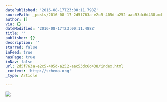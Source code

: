```yaml
---
datePublished: '2016-08-17T23:00:11.798Z'
sourcePath: _posts/2016-08-17-2d5f763a-e2c5-405d-a252-aac53dc6d438.md
author: []
via: {}
dateModified: '2016-08-17T23:00:11.488Z'
title: ''
publisher: {}
description: ''
starred: false
inFeed: true
hasPage: true
inNav: false
url: 2d5f763a-e2c5-405d-a252-aac53dc6d438/index.html
_context: 'http://schema.org'
_type: Article

---
```

![](https://the-grid-user-content.s3-us-west-2.amazonaws.com/2d076dd0-f233-4649-9fcd-83553845fd3b.png)